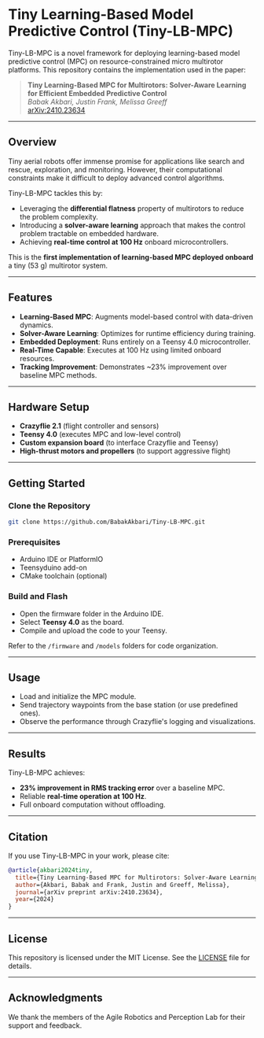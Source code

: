 # Tiny Learning-Based Model Predictive Control (Tiny-LB-MPC)

Tiny-LB-MPC is a novel framework for deploying learning-based model predictive control (MPC) on resource-constrained micro multirotor platforms. This repository contains the implementation used in the paper:

> **Tiny Learning-Based MPC for Multirotors: Solver-Aware Learning for Efficient Embedded Predictive Control**  
> *Babak Akbari, Justin Frank, Melissa Greeff*  
> [arXiv:2410.23634](https://arxiv.org/abs/2410.23634)

---

## Overview

Tiny aerial robots offer immense promise for applications like search and rescue, exploration, and monitoring. However, their computational constraints make it difficult to deploy advanced control algorithms.

Tiny-LB-MPC tackles this by:
- Leveraging the **differential flatness** property of multirotors to reduce the problem complexity.
- Introducing a **solver-aware learning** approach that makes the control problem tractable on embedded hardware.
- Achieving **real-time control at 100 Hz** onboard microcontrollers.

This is the **first implementation of learning-based MPC deployed onboard** a tiny (53 g) multirotor system.

---

## Features

- **Learning-Based MPC**: Augments model-based control with data-driven dynamics.
- **Solver-Aware Learning**: Optimizes for runtime efficiency during training.
- **Embedded Deployment**: Runs entirely on a Teensy 4.0 microcontroller.
- **Real-Time Capable**: Executes at 100 Hz using limited onboard resources.
- **Tracking Improvement**: Demonstrates ~23% improvement over baseline MPC methods.

---

## Hardware Setup

- **Crazyflie 2.1** (flight controller and sensors)
- **Teensy 4.0** (executes MPC and low-level control)
- **Custom expansion board** (to interface Crazyflie and Teensy)
- **High-thrust motors and propellers** (to support aggressive flight)

---

## Getting Started

### Clone the Repository
```bash
git clone https://github.com/BabakAkbari/Tiny-LB-MPC.git
```

### Prerequisites
- Arduino IDE or PlatformIO
- Teensyduino add-on
- CMake toolchain (optional)

### Build and Flash
- Open the firmware folder in the Arduino IDE.
- Select **Teensy 4.0** as the board.
- Compile and upload the code to your Teensy.

Refer to the `/firmware` and `/models` folders for code organization.

---

## Usage

- Load and initialize the MPC module.
- Send trajectory waypoints from the base station (or use predefined ones).
- Observe the performance through Crazyflie's logging and visualizations.

---

## Results

Tiny-LB-MPC achieves:
- **23% improvement in RMS tracking error** over a baseline MPC.
- Reliable **real-time operation at 100 Hz**.
- Full onboard computation without offloading.

---

## Citation

If you use Tiny-LB-MPC in your work, please cite:
```bibtex
@article{akbari2024tiny,
  title={Tiny Learning-Based MPC for Multirotors: Solver-Aware Learning for Efficient Embedded Predictive Control},
  author={Akbari, Babak and Frank, Justin and Greeff, Melissa},
  journal={arXiv preprint arXiv:2410.23634},
  year={2024}
}
```

---

## License

This repository is licensed under the MIT License. See the [LICENSE](LICENSE) file for details.

---

## Acknowledgments

We thank the members of the Agile Robotics and Perception Lab for their support and feedback.
